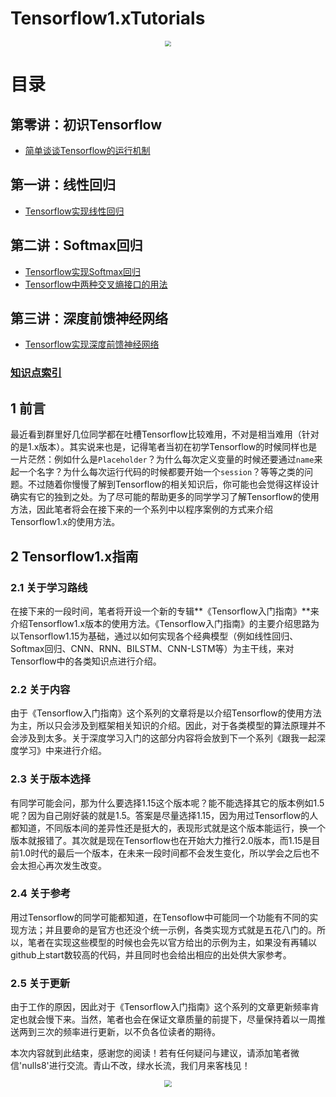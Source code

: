 # Tensorflow1.xTutorials
<center>
    <img src="https://moonhotel.oss-cn-shanghai.aliyuncs.com/images/0185.png" style="zoom:57%;" />
</center>

# 目录

## 第零讲：初识Tensorflow

- [简单谈谈Tensorflow的运行机制](01_LinearRgression/01_AboutTensorflow.md)

## 第一讲：线性回归

- [Tensorflow实现线性回归](01_LinearRgression/02_LinearRegression.md)

## 第二讲：Softmax回归

- [Tensorflow实现Softmax回归](02_SoftmaxRegression/01_SoftmaxRegression.md)
- [Tensorflow中两种交叉熵接口的用法](02_SoftmaxRegression/02_CrossEntropyUsage.md)

## 第三讲：深度前馈神经网络

- [Tensorflow实现深度前馈神经网络](03_DeepForwardNN/01_DeepForwardNN.md)

  



### [知识点索引](KnowledgeIndex.md)

## 1 前言

最近看到群里好几位同学都在吐槽Tensorflow比较难用，不对是相当难用（针对的是1.x版本）。其实说来也是，记得笔者当初在初学Tensorflow的时候同样也是一片茫然：例如什么是`Placeholder`？为什么每次定义变量的时候还要通过`name`来起一个名字？为什么每次运行代码的时候都要开始一个`session`？等等之类的问题。不过随着你慢慢了解到Tensorflow的相关知识后，你可能也会觉得这样设计确实有它的独到之处。为了尽可能的帮助更多的同学学习了解Tensorflow的使用方法，因此笔者将会在接下来的一个系列中以程序案例的方式来介绍Tensorflow1.x的使用方法。

## 2 Tensorflow1.x指南

### 2.1 关于学习路线

在接下来的一段时间，笔者将开设一个新的专辑**《Tensorflow入门指南》**来介绍Tensorflow1.x版本的使用方法。《Tensorflow入门指南》的主要介绍思路为以Tensorflow1.15为基础，通过以如何实现各个经典模型（例如线性回归、Softmax回归、CNN、RNN、BILSTM、CNN-LSTM等）为主干线，来对Tensorflow中的各类知识点进行介绍。

### 2.2 关于内容

由于《Tensorflow入门指南》这个系列的文章将是以介绍Tensorflow的使用方法为主，所以只会涉及到框架相关知识的介绍。因此，对于各类模型的算法原理并不会涉及到太多。关于深度学习入门的这部分内容将会放到下一个系列《跟我一起深度学习》中来进行介绍。

### 2.3 关于版本选择

有同学可能会问，那为什么要选择1.15这个版本呢？能不能选择其它的版本例如1.5呢？因为自己刚好装的就是1.5。答案是尽量选择1.15，因为用过Tensorflow的人都知道，不同版本间的差异性还是挺大的，表现形式就是这个版本能运行，换一个版本就报错了。其次就是现在Tensorflow也在开始大力推行2.0版本，而1.15是目前1.0时代的最后一个版本，在未来一段时间都不会发生变化，所以学会之后也不会太担心再次发生改变。

### 2.4 关于参考

用过Tensorflow的同学可能都知道，在Tensoflow中可能同一个功能有不同的实现方法；并且要命的是官方也还没个统一示例，各类实现方式就是五花八门的。所以，笔者在实现这些模型的时候也会先以官方给出的示例为主，如果没有再辅以github上start数较高的代码，并且同时也会给出相应的出处供大家参考。

### 2.5 关于更新

由于工作的原因，因此对于《Tensorflow入门指南》这个系列的文章更新频率肯定也就会慢下来。当然，笔者也会在保证文章质量的前提下，尽量保持着以一周推送两到三次的频率进行更新，以不负各位读者的期待。

本次内容就到此结束，感谢您的阅读！若有任何疑问与建议，请添加笔者微信'nulls8'进行交流。青山不改，绿水长流，我们月来客栈见！

<center>
    <img src="https://moonhotel.oss-cn-shanghai.aliyuncs.com/images/000000.png" style="zoom:70%;" />
</center>




### 